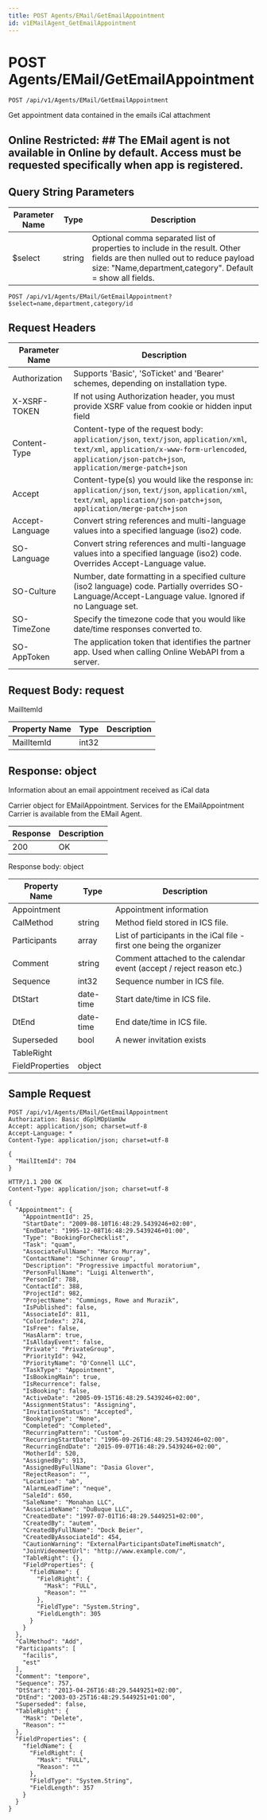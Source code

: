```yaml
---
title: POST Agents/EMail/GetEmailAppointment
id: v1EMailAgent_GetEmailAppointment
---
```


# POST Agents/EMail/GetEmailAppointment

```http
POST /api/v1/Agents/EMail/GetEmailAppointment
```

Get appointment data contained in the emails iCal attachment



## Online Restricted: ## The EMail agent is not available in Online by default. Access must be requested specifically when app is registered.





## Query String Parameters

| Parameter Name | Type |  Description |
|----------------|------|--------------|
| $select | string |  Optional comma separated list of properties to include in the result. Other fields are then nulled out to reduce payload size: "Name,department,category". Default = show all fields. |

```http
POST /api/v1/Agents/EMail/GetEmailAppointment?$select=name,department,category/id
```


## Request Headers

| Parameter Name | Description |
|----------------|-------------|
| Authorization  | Supports 'Basic', 'SoTicket' and 'Bearer' schemes, depending on installation type. |
| X-XSRF-TOKEN   | If not using Authorization header, you must provide XSRF value from cookie or hidden input field |
| Content-Type | Content-type of the request body: `application/json`, `text/json`, `application/xml`, `text/xml`, `application/x-www-form-urlencoded`, `application/json-patch+json`, `application/merge-patch+json` |
| Accept         | Content-type(s) you would like the response in: `application/json`, `text/json`, `application/xml`, `text/xml`, `application/json-patch+json`, `application/merge-patch+json` |
| Accept-Language | Convert string references and multi-language values into a specified language (iso2) code. |
| SO-Language | Convert string references and multi-language values into a specified language (iso2) code. Overrides Accept-Language value. |
| SO-Culture | Number, date formatting in a specified culture (iso2 language) code. Partially overrides SO-Language/Accept-Language value. Ignored if no Language set. |
| SO-TimeZone | Specify the timezone code that you would like date/time responses converted to. |
| SO-AppToken | The application token that identifies the partner app. Used when calling Online WebAPI from a server. |

## Request Body: request  

MailItemId 

| Property Name | Type |  Description |
|----------------|------|--------------|
| MailItemId | int32 |  |


## Response: object

Information about an email appointment received as iCal data



Carrier object for EMailAppointment.
Services for the EMailAppointment Carrier is available from the <see cref="T:SuperOffice.CRM.Services.IEMailAgent">EMail Agent</see>.

| Response | Description |
|----------------|-------------|
| 200 | OK |

Response body: object

| Property Name | Type |  Description |
|----------------|------|--------------|
| Appointment |  | Appointment information |
| CalMethod | string | Method field stored in ICS file. |
| Participants | array | List of participants in the iCal file - first one being the organizer |
| Comment | string | Comment attached to the calendar event (accept / reject reason etc.) |
| Sequence | int32 | Sequence number in ICS file. |
| DtStart | date-time | Start date/time in ICS file. |
| DtEnd | date-time | End date/time in ICS file. |
| Superseded | bool | A newer invitation exists |
| TableRight |  |  |
| FieldProperties | object |  |

## Sample Request

```http!
POST /api/v1/Agents/EMail/GetEmailAppointment
Authorization: Basic dGplMDpUamUw
Accept: application/json; charset=utf-8
Accept-Language: *
Content-Type: application/json; charset=utf-8

{
  "MailItemId": 704
}
```

```http_
HTTP/1.1 200 OK
Content-Type: application/json; charset=utf-8

{
  "Appointment": {
    "AppointmentId": 25,
    "StartDate": "2009-08-10T16:48:29.5439246+02:00",
    "EndDate": "1995-12-08T16:48:29.5439246+01:00",
    "Type": "BookingForChecklist",
    "Task": "quam",
    "AssociateFullName": "Marco Murray",
    "ContactName": "Schinner Group",
    "Description": "Progressive impactful moratorium",
    "PersonFullName": "Luigi Altenwerth",
    "PersonId": 788,
    "ContactId": 388,
    "ProjectId": 982,
    "ProjectName": "Cummings, Rowe and Murazik",
    "IsPublished": false,
    "AssociateId": 811,
    "ColorIndex": 274,
    "IsFree": false,
    "HasAlarm": true,
    "IsAlldayEvent": false,
    "Private": "PrivateGroup",
    "PriorityId": 942,
    "PriorityName": "O'Connell LLC",
    "TaskType": "Appointment",
    "IsBookingMain": true,
    "IsRecurrence": false,
    "IsBooking": false,
    "ActiveDate": "2005-09-15T16:48:29.5439246+02:00",
    "AssignmentStatus": "Assigning",
    "InvitationStatus": "Accepted",
    "BookingType": "None",
    "Completed": "Completed",
    "RecurringPattern": "Custom",
    "RecurringStartDate": "1996-09-26T16:48:29.5439246+02:00",
    "RecurringEndDate": "2015-09-07T16:48:29.5439246+02:00",
    "MotherId": 520,
    "AssignedBy": 913,
    "AssignedByFullName": "Dasia Glover",
    "RejectReason": "",
    "Location": "ab",
    "AlarmLeadTime": "neque",
    "SaleId": 650,
    "SaleName": "Monahan LLC",
    "AssociateName": "DuBuque LLC",
    "CreatedDate": "1997-07-01T16:48:29.5449251+02:00",
    "CreatedBy": "autem",
    "CreatedByFullName": "Dock Beier",
    "CreatedByAssociateId": 454,
    "CautionWarning": "ExternalParticipantsDateTimeMismatch",
    "JoinVideomeetUrl": "http://www.example.com/",
    "TableRight": {},
    "FieldProperties": {
      "fieldName": {
        "FieldRight": {
          "Mask": "FULL",
          "Reason": ""
        },
        "FieldType": "System.String",
        "FieldLength": 305
      }
    }
  },
  "CalMethod": "Add",
  "Participants": [
    "facilis",
    "est"
  ],
  "Comment": "tempore",
  "Sequence": 757,
  "DtStart": "2013-04-26T16:48:29.5449251+02:00",
  "DtEnd": "2003-03-25T16:48:29.5449251+01:00",
  "Superseded": false,
  "TableRight": {
    "Mask": "Delete",
    "Reason": ""
  },
  "FieldProperties": {
    "fieldName": {
      "FieldRight": {
        "Mask": "FULL",
        "Reason": ""
      },
      "FieldType": "System.String",
      "FieldLength": 357
    }
  }
}
```